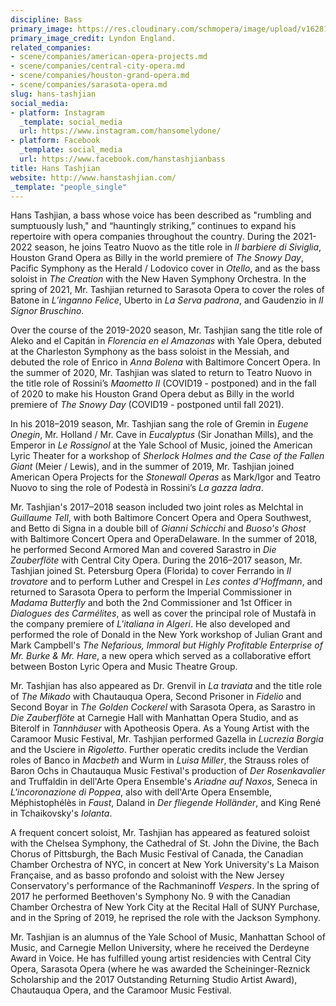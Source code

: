 ```yaml
---
discipline: Bass
primary_image: https://res.cloudinary.com/schmopera/image/upload/v1628102371/media/2021/08/Hans_Tashjian_Headshot_pjgckw.jpg
primary_image_credit: Lyndon England.
related_companies:
- scene/companies/american-opera-projects.md
- scene/companies/central-city-opera.md
- scene/companies/houston-grand-opera.md
- scene/companies/sarasota-opera.md
slug: hans-tashjian
social_media:
- platform: Instagram
  _template: social_media
  url: https://www.instagram.com/hansomelydone/
- platform: Facebook
  _template: social_media
  url: https://www.facebook.com/hanstashjianbass
title: Hans Tashjian
website: http://www.hanstashjian.com/
_template: "people_single"
---
```

Hans Tashjian, a bass whose voice has been described as "rumbling and sumptuously lush," and “hauntingly striking,” continues to expand his repertoire with opera companies throughout the country.  During the 2021-2022 season, he joins Teatro Nuovo as the title role in _Il barbiere di Siviglia_, Houston Grand Opera as Billy in the world premiere of _The Snowy Day_, Pacific Symphony as the Herald / Lodovico cover in _Otello_, and as the bass soloist in _The Creation_ with the New Haven Symphony Orchestra.  In the spring of 2021, Mr. Tashjian returned to Sarasota Opera to cover the roles of Batone in _L’inganno Felice_, Uberto in _La Serva padrona_, and Gaudenzio in _Il Signor Bruschino_.

Over the course of the 2019-2020 season, Mr. Tashjian sang the title role of Aleko and el Capitán in _Florencia en el Amazonas_ with Yale Opera, debuted at the Charleston Symphony as the bass soloist in the Messiah, and debuted the role of Enrico in _Anna Bolena_ with Baltimore Concert Opera. In the summer of 2020, Mr. Tashjian was slated to return to Teatro Nuovo in the title role of Rossini’s _Maometto II_ (COVID19 - postponed) and in the fall of 2020 to make his Houston Grand Opera debut as Billy in the world premiere of _The Snowy Day_ (COVID19 - postponed until fall 2021). 

In his 2018–2019 season, Mr. Tashjian sang the role of Gremin in _Eugene Onegin_, Mr. Holland / Mr. Cave in _Eucalyptus_ (Sir Jonathan Mills), and the Emperor in _Le Rossignol_ at the Yale School of Music, joined the American Lyric Theater for a workshop of _Sherlock Holmes and the Case of the Fallen Giant_ (Meier / Lewis), and in the summer of 2019, Mr. Tashjian joined American Opera Projects for the _Stonewall Operas_ as Mark/Igor and Teatro Nuovo to sing the role of Podestà in Rossini’s _La gazza ladra_.

Mr. Tashjian's 2017–2018 season included two joint roles as Melchtal in _Guillaume Tell_, with both Baltimore Concert Opera and Opera Southwest, and Betto di Signa in a double bill of _Gianni Schicchi_ and _Buoso's Ghost_ with Baltimore Concert Opera and OperaDelaware. In the summer of 2018, he performed Second Armored Man and covered Sarastro in _Die Zauberflöte_ with Central City Opera. During the 2016–2017 season, Mr. Tashjian joined St. Petersburg Opera (Florida) to cover Ferrando in _Il trovatore_ and to perform Luther and Crespel in _Les contes d'Hoffmann_, and returned to Sarasota Opera to perform the Imperial Commissioner in _Madama Butterfly_ and both the 2nd Commissioner and 1st Officer in _Dialogues des Carmélites_, as well as cover the principal role of Mustafà in the company premiere of _L'italiana in Algeri_. He also developed and performed the role of Donald in the New York workshop of Julian Grant and Mark Campbell's _The Nefarious, Immoral but Highly Profitable Enterprise of Mr. Burke & Mr. Hare_, a new opera which served as a collaborative effort between Boston Lyric Opera and Music Theatre Group.

Mr. Tashjian has also appeared as Dr. Grenvil in _La traviata_ and the title role of _The Mikado_ with Chautauqua Opera, Second Prisoner in _Fidelio_ and Second Boyar in _The Golden Cockerel_ with Sarasota Opera, as Sarastro in _Die Zauberflöte_ at Carnegie Hall with Manhattan Opera Studio, and as Biterolf in _Tannhäuser_ with Apotheosis Opera. As a Young Artist with the Caramoor Music Festival, Mr. Tashjian performed Gazella in _Lucrezia Borgia_ and the Usciere in _Rigoletto_. Further operatic credits include the Verdian roles of Banco in _Macbeth_ and Wurm in _Luisa Miller_, the Strauss roles of Baron Ochs in Chautauqua Music Festival's production of _Der Rosenkavalier_ and Truffaldin in dell'Arte Opera Ensemble's _Ariadne auf Naxos_, Seneca in _L'incoronazione di Poppea_, also with dell'Arte Opera Ensemble, Méphistophélès in _Faust_, Daland in _Der fliegende Holländer_, and King René in Tchaikovsky's _Iolanta_. 

A frequent concert soloist, Mr. Tashjian has appeared as featured soloist with the Chelsea Symphony, the Cathedral of St. John the Divine, the Bach Chorus of Pittsburgh, the Bach Music Festival of Canada, the Canadian Chamber Orchestra of NYC, in concert at New York University's La Maison Française, and as basso profondo and soloist with the New Jersey Conservatory's performance of the Rachmaninoff _Vespers_. In the spring of 2017 he performed Beethoven's Symphony No. 9 with the Canadian Chamber Orchestra of New York City at the Recital Hall of SUNY Purchase, and in the Spring of 2019, he reprised the role with the Jackson Symphony.

Mr. Tashjian is an alumnus of the Yale School of Music, Manhattan School of Music, and Carnegie Mellon University, where he received the Derdeyne Award in Voice. He has fulfilled young artist residencies with Central City Opera, Sarasota Opera (where he was awarded the Scheininger-Reznick Scholarship and the 2017 Outstanding Returning Studio Artist Award), Chautauqua Opera, and the Caramoor Music Festival.